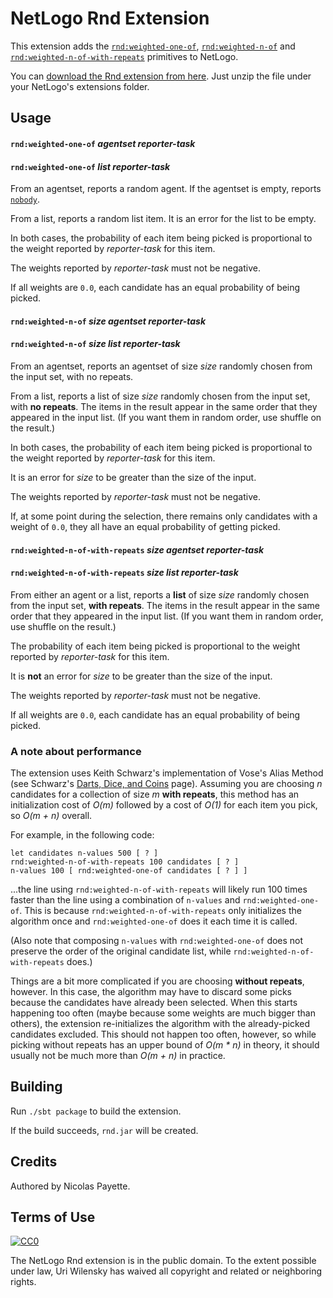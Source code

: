 # NetLogo Rnd Extension

This extension adds the [`rnd:weighted-one-of`](#rndweighted-one-of--agentset-reporter-task), [`rnd:weighted-n-of`](#rndweighted-n-of-size-agentset-reporter-task) and [`rnd:weighted-n-of-with-repeats`](#rndweighted-n-of-with-repeats-size-agentset-reporter-task) primitives to NetLogo.

You can [download the Rnd extension from here](https://github.com/NetLogo/Rnd-Extension/releases/download/v1.1.0/rnd.zip). Just unzip the file under your NetLogo's extensions folder.

## Usage

#### `rnd:weighted-one-of`  _agentset_ _reporter-task_
#### `rnd:weighted-one-of`  _list_ _reporter-task_

From an agentset, reports a random agent. If the agentset is empty, reports [`nobody`](http://ccl.northwestern.edu/netlogo/docs/dictionary.html#nobody).

From a list, reports a random list item. It is an error for the list to be empty.

In both cases, the probability of each item being picked is proportional to the weight reported by _reporter-task_ for this item.

The weights reported by _reporter-task_ must not be negative.

If all weights are `0.0`, each candidate has an equal probability of being picked.

#### `rnd:weighted-n-of` _size_ _agentset_ _reporter-task_
#### `rnd:weighted-n-of` _size_ _list_ _reporter-task_

From an agentset, reports an agentset of size _size_ randomly chosen from the input set, with no repeats.

From a list, reports a list of size _size_ randomly chosen from the input set, with **no repeats**. The items in the result appear in the same order that they appeared in the input list. (If you want them in random order, use shuffle on the result.)

In both cases, the probability of each item being picked is proportional to the weight reported by _reporter-task_ for this item.

It is an error for _size_ to be greater than the size of the input.

The weights reported by _reporter-task_ must not be negative.

If, at some point during the selection, there remains only candidates with a weight of `0.0`, they all have an equal probability of getting picked.

#### `rnd:weighted-n-of-with-repeats` _size_ _agentset_ _reporter-task_
#### `rnd:weighted-n-of-with-repeats` _size_ _list_ _reporter-task_

From either an agent or a list, reports a **list** of size _size_ randomly chosen from the input set, **with repeats**. The items in the result appear in the same order that they appeared in the input list. (If you want them in random order, use shuffle on the result.)

The probability of each item being picked is proportional to the weight reported by _reporter-task_ for this item.

It is **not** an error for _size_ to be greater than the size of the input.

The weights reported by _reporter-task_ must not be negative.

If all weights are `0.0`, each candidate has an equal probability of being picked.

### A note about performance

The extension uses Keith Schwarz's implementation of Vose's Alias Method (see Schwarz's [Darts, Dice, and Coins](http://www.keithschwarz.com/darts-dice-coins/) page). Assuming you are choosing _n_ candidates for a collection of size _m_ **with repeats**, this method has an initialization cost of _O(m)_ followed by a cost of _O(1)_ for each item you pick, so _O(m + n)_ overall.

For example, in the following code:

    let candidates n-values 500 [ ? ]
    rnd:weighted-n-of-with-repeats 100 candidates [ ? ]
    n-values 100 [ rnd:weighted-one-of candidates [ ? ] ]

...the line using `rnd:weighted-n-of-with-repeats` will likely run 100 times faster than the line using a combination of `n-values` and `rnd:weighted-one-of`. This is because `rnd:weighted-n-of-with-repeats` only initializes the algorithm once and `rnd:weighted-one-of` does it each time it is called.

(Also note that composing `n-values` with `rnd:weighted-one-of` does not preserve the order of the original candidate list, while `rnd:weighted-n-of-with-repeats` does.)

Things are a bit more complicated if you are choosing **without repeats**, however. In this case, the algorithm may have to discard some picks because the candidates have already been selected. When this starts happening too often (maybe because some weights are much bigger than others), the extension re-initializes the algorithm with the already-picked candidates excluded. This should not happen too often, however, so while picking without repeats has an upper bound of _O(m * n)_ in theory, it should usually not be much more than _O(m + n)_ in practice.

## Building

Run `./sbt package` to build the extension.

If the build succeeds, `rnd.jar` will be created.

## Credits

Authored by Nicolas Payette.

## Terms of Use

[![CC0](http://i.creativecommons.org/p/zero/1.0/88x31.png)](http://creativecommons.org/publicdomain/zero/1.0/)

The NetLogo Rnd extension is in the public domain. To the extent possible under law, Uri Wilensky has waived all copyright and related or neighboring rights.
